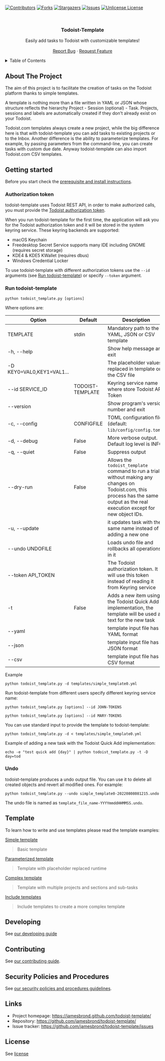 <a id="readme-top"></a>

<!-- PROJECT SHIELDS -->
<!--
*** I'm using markdown "reference style" links for readability.
*** Reference links are enclosed in brackets [ ] instead of parentheses ( ).
*** See the bottom of this document for the declaration of the reference variables
*** for contributors-url, forks-url, etc. This is an optional, concise syntax you may use.
*** https://www.markdownguide.org/basic-syntax/#reference-style-links
-->
[![Contributors][contributors-shield]][contributors-url]
[![Forks][forks-shield]][forks-url]
[![Stargazers][stars-shield]][stars-url]
[![Issues][issues-shield]][issues-url]
[![Unlicense License][license-shield]][license-url]

<!-- PROJECT LOGO -->
<br />
<div align="center">
  <h3 align="center">Todoist-Template</h3>

  <p align="center">
    Easily add tasks to Todoist with customizable templates!
    <br />
    <br />
    <a href="https://github.com/jamesbrond/todoist-template/issues/new?labels=bug&template=bug-report---.md">Report Bug</a>
    &middot;
    <a href="https://github.com/jamesbrond/todoist-template/issues/new?labels=enhancement&template=feature-request---.md">Request Feature</a>
  </p>
</div>

<!-- TABLE OF CONTENTS -->
<details>
  <summary>Table of Contents</summary>
  <ol>
    <li>
      <a href="#about-the-project">About The Project</a> 
    </li>
    <li>
      <a href="#getting-started">Getting Started</a>
      <ul>
        <li><a href="#authorization-token">Authorization token</a></li>
        <li><a href="#run-todoist-template">Run todoist-template</a></li>
        <li><a href="#undo">Undo</a></li>
      </ul>
    </li>
    <li><a href="#template">Template</a></li>
    <li><a href="#developing">Developing</a></li>
    <li><a href="#contributing">Contributing</a></li>
    <li><a href="#security-policies-and-procedures">Security Policies and Procedures</a></li>
    <li><a href="#links">Links</a></li>
    <li><a href="#license">License</a></li>
  </ol>
</details>

<!-- ABOUT THE PROJECT -->
## About The Project

The aim of this project is to facilitate the creation of tasks on the Todoist
platform thanks to simple templates.

A template is nothing more than a file written in YAML or JSON whose structure
reflects the hierarchy Project - Session (optional) - Task.
Projects, sessions and labels are automatically created if they don't already
exist on your Todoist.

Todoist.com templates always create a new project, while the big difference here
is that with todoist-template you can add tasks to existing projects or to the
Inbox.
Another difference is the ability to parameterize templates. For example, by
passing parameters from the command-line, you can create tasks with custom due
date.
Anyway todoist-template can also import Todoist.com CSV templates.

## Getting started

Before you start check the [prerequisite and install instructions](install.md).

### Authorization token

todoist-template uses Todoist REST API, in order to make authorized calls, you
must provide the [Todoist authorization token](https://developer.todoist.com/rest/v1/?python#next-steps).

When you run todoist-template for the first time, the application will ask you
for the Todoist authorization token and it will be stored in the system
keyring service.
These keyring backends are supported:

- macOS Keychain
- Freedesktop Secret Service supports many IDE including GNOME (requires
  secret storage)
- KDE4 & KDE5 KWallet (requires dbus)
- Windows Credential Locker

To use todoist-template with different authorization tokens use the `--id`
arguments (see [Run todoist-template](./README.md#run-todoist-template)) or
specify `--token` argument.

### Run todoist-template

```shell
python todoist_template.py [options]
```

Where options are:

| Option | Default | Description |
| - | - | - |
| TEMPLATE | stdin | Mandatory path to the YAML, JSON or CSV template |
| -h, --help | | Show help message and exit |
| -D KEY0=VAL0,KEY1=VAL1... | | The placeholder values replaced in template or the CSV file |
| --id SERVICE_ID | TODOIST-TEMPLATE | Keyring service name where store Todoist API Token |
| --version | | Show program's version number and exit |
| -c, --config | CONFIGFILE| TOML configuration file (default: `lib/config/config.toml`) |
| -d, --debug | False | More verbose output. Default log level is INFO |
| -q, --quiet | False | Suppress output |
| --dry-run | False | Allows the `todoist_template` command to run a trial without making any changes on Todoist.com, this process has the same output as the real execution except for new object IDs. |
| -u, --update | | it updates task with the same name instead of adding a new one                                                                                                                    |
| --undo UNDOFILE | | Loads undo file and rollbacks all operations in it |
| --token API_TOKEN | | The Todoist authorization token. It will use this token instead of reading it from Keyring service |
| -t | False | Adds a new item using the Todoist Quick Add implementation, the template will be used as text for the new task |
| --yaml | | template input file has YAML format |
| --json | | template input file has JSON format |
| --csv | | template input file has CSV format |

Example

```shell
python todoist_template.py -d templates/simple_template0.yml
```

Run todoist-template from different users specify different keyring service name:

```shell
python todoist_template.py [options] --id JOHN-TOKENS
```

```shell
python todoist_template.py [options] --id MARY-TOKENS
```

You can use standard input to provide the template to todoist-template:

```shell
python todoist_template.py -d < templates/simple_template0.yml
```

Example of adding a new task with the Todoist Quick Add implementation:

```shell
echo -e "test quick add {day}" | python todoist_template.py -t -D day=tod
```

### Undo

todoist-template produces a undo output file. You can use it to delete all
created objects and revert all modified ones. For example:

```shell
python todoist_template.py --undo simple_template0-20220808081215.undo
```

The undo file is named as `template_file_name-YYYYmmddHHMMSS.undo`.

## Template

To learn how to write and use templates please read the template examples:

[Simple template](./template/simple_template.md)

> Basic template

[Parameterized template](./template/param_template.md)

> Template with placeholder replaced runtime

[Complex template](./template/complex_template.md)

> Template with multiple projects and sections and sub-tasks

[Include templates](./template/include_template.md)

> Include templates to create a more complex template

## Developing

See [our developing guide](./DEVELOPING.md)

## Contributing

See [our contributing guide](./CONTRIBUTING.md).

## Security Policies and Procedures

See [our security policies and procedures guidelines](./SECURITY.md).

## Links

- Project homepage: <https://jamesbrond.github.com/todoist-template/>
- Repository: <https://github.com/jamesbrond/todoist-template/>
- Issue tracker: <https://github.com/jamesbrond/todoist-template/issues>

## License

See [license](../LICENSE)


<!-- MARKDOWN LINKS & IMAGES -->
<!-- https://www.markdownguide.org/basic-syntax/#reference-style-links -->
[contributors-shield]: https://img.shields.io/github/contributors/jamesbrond/todoist-template.svg?style=for-the-badge
[contributors-url]: https://github.com/jamesbrond/todoist-template/graphs/contributors
[forks-shield]: https://img.shields.io/github/forks/jamesbrond/todoist-template.svg?style=for-the-badge
[forks-url]: https://github.com/jamesbrond/todoist-template/network/members
[stars-shield]: https://img.shields.io/github/stars/jamesbrond/todoist-template.svg?style=for-the-badge
[stars-url]: https://github.com/jamesbrond/todoist-template/stargazers
[issues-shield]: https://img.shields.io/github/issues/jamesbrond/todoist-template.svg?style=for-the-badge
[issues-url]: https://github.com/jamesbrond/todoist-template/issues
[license-shield]: https://img.shields.io/github/license/jamesbrond/todoist-template.svg?style=for-the-badge
[license-url]: https://github.com/jamesbrond/todoist-template/blob/master/LICENSE
